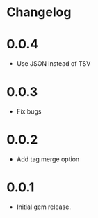 Changelog
=========

0.0.4
=====

 - Use JSON instead of TSV

0.0.3
=====

 - Fix bugs

0.0.2
=====

 - Add tag merge option

0.0.1
=====

 - Initial gem release.
